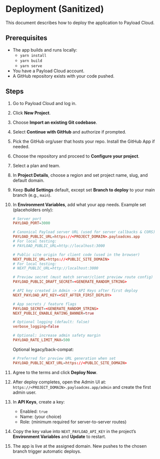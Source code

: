 # Deployment (Sanitized)

This document describes how to deploy the application to Payload Cloud.

## Prerequisites

- The app builds and runs locally:
  - `yarn install`
  - `yarn build`
  - `yarn serve`
- You have a Payload Cloud account.
- A GitHub repository exists with your code pushed.

## Steps

1. Go to Payload Cloud and log in.
2. Click **New Project**.
3. Choose **Import an existing Git codebase**.
4. Select **Continue with GitHub** and authorize if prompted.
5. Pick the GitHub org/user that hosts your repo. Install the GitHub App if needed.
6. Choose the repository and proceed to **Configure your project**.
7. Select a plan and team.
8. In **Project Details**, choose a region and set project name, slug, and default domain.
9. Keep **Build Settings** default, except set **Branch to deploy** to your main branch (e.g., `main`).
10. In **Environment Variables**, add what your app needs. Example set (placeholders only):

    ```conf
    # Server port
    PAYLOAD_PORT=3000

    # Canonical Payload server URL (used for server callbacks & CORS)
    PAYLOAD_PUBLIC_URL=https://<PROJECT_DOMAIN>.payloadcms.app
    # For local testing:
    # PAYLOAD_PUBLIC_URL=http://localhost:3000

    # Public site origin for client code (used in the browser)
    NEXT_PUBLIC_URL=https://<PUBLIC_SITE_DOMAIN>
    # For local testing:
    # NEXT_PUBLIC_URL=http://localhost:3000

    # Preview secret (must match server/client preview route config)
    PAYLOAD_PUBLIC_DRAFT_SECRET=<GENERATE_RANDOM_STRING>

    # API key created in Admin -> API Keys after first deploy
    NEXT_PAYLOAD_API_KEY=<SET_AFTER_FIRST_DEPLOY>

    # App secrets / feature flags
    PAYLOAD_SECRET=<GENERATE_RANDOM_STRING>
    NEXT_PUBLIC_ENABLE_RATING_BANNER=true

    # Optional logging (default: false)
    verbose_logging=false

    # Optional: increase admin safety margin
    PAYLOAD_RATE_LIMIT_MAX=500
    ```

    Optional legacy/back-compat:

    ```conf
    # Preferred for preview URL generation when set
    PAYLOAD_PUBLIC_NEXT_URL=https://<PUBLIC_SITE_DOMAIN>
    ```

11. Agree to the terms and click **Deploy Now**.
12. After deploy completes, open the Admin UI at:
    `https://<PROJECT_DOMAIN>.payloadcms.app/admin` and create the first admin user.
13. In **API Keys**, create a key:
    - Enabled: `true`
    - Name: (your choice)
    - Role: (minimum required for server-to-server routes)
14. Copy the key value into `NEXT_PAYLOAD_API_KEY` in the project’s **Environment Variables** and **Update** to restart.
15. The app is live at the assigned domain. New pushes to the chosen branch trigger automatic deploys.


